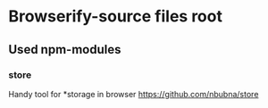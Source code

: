 # Browserify-source files root
## Used npm-modules
### store
Handy tool for *storage in browser https://github.com/nbubna/store
